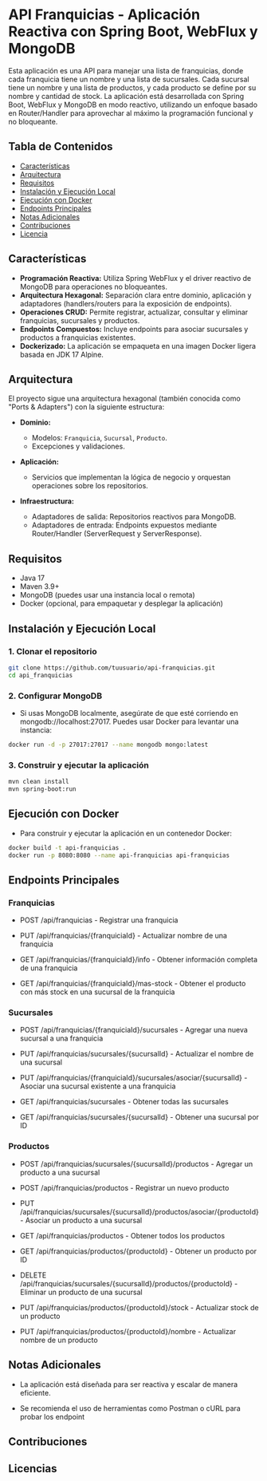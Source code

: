 # API Franquicias - Aplicación Reactiva con Spring Boot, WebFlux y MongoDB

Esta aplicación es una API para manejar una lista de franquicias, donde cada franquicia tiene un nombre y una lista de sucursales. Cada sucursal tiene un nombre y una lista de productos, y cada producto se define por su nombre y cantidad de stock. La aplicación está desarrollada con Spring Boot, WebFlux y MongoDB en modo reactivo, utilizando un enfoque basado en Router/Handler para aprovechar al máximo la programación funcional y no bloqueante.

## Tabla de Contenidos

- [Características](#características)
- [Arquitectura](#arquitectura)
- [Requisitos](#requisitos)
- [Instalación y Ejecución Local](#instalación-y-ejecución-local)
- [Ejecución con Docker](#ejecución-con-docker)
- [Endpoints Principales](#endpoints-principales)
- [Notas Adicionales](#notas-adicionales)
- [Contribuciones](#contribuciones)
- [Licencia](#licencia)

## Características

- **Programación Reactiva:** Utiliza Spring WebFlux y el driver reactivo de MongoDB para operaciones no bloqueantes.
- **Arquitectura Hexagonal:** Separación clara entre dominio, aplicación y adaptadores (handlers/routers para la exposición de endpoints).
- **Operaciones CRUD:** Permite registrar, actualizar, consultar y eliminar franquicias, sucursales y productos.
- **Endpoints Compuestos:** Incluye endpoints para asociar sucursales y productos a franquicias existentes.
- **Dockerizado:** La aplicación se empaqueta en una imagen Docker ligera basada en JDK 17 Alpine.

## Arquitectura

El proyecto sigue una arquitectura hexagonal (también conocida como "Ports & Adapters") con la siguiente estructura:
  
- **Dominio:**  
  - Modelos: `Franquicia`, `Sucursal`, `Producto`.  
  - Excepciones y validaciones.
  
- **Aplicación:**  
  - Servicios que implementan la lógica de negocio y orquestan operaciones sobre los repositorios.
  
- **Infraestructura:**  
  - Adaptadores de salida: Repositorios reactivos para MongoDB.
  - Adaptadores de entrada: Endpoints expuestos mediante Router/Handler (ServerRequest y ServerResponse).

## Requisitos

- Java 17
- Maven 3.9+
- MongoDB (puedes usar una instancia local o remota)
- Docker (opcional, para empaquetar y desplegar la aplicación)

## Instalación y Ejecución Local

### 1. Clonar el repositorio

```bash
git clone https://github.com/tuusuario/api-franquicias.git
cd api_franquicias
```

### 2. Configurar MongoDB
- Si usas MongoDB localmente, asegúrate de que esté corriendo en mongodb://localhost:27017. Puedes usar Docker para levantar una instancia:
```bash
docker run -d -p 27017:27017 --name mongodb mongo:latest
```

### 3. Construir y ejecutar la aplicación
```bash
mvn clean install
mvn spring-boot:run
```
## Ejecución con Docker
- Para construir y ejecutar la aplicación en un contenedor Docker:
```bash
docker build -t api-franquicias .
docker run -p 8080:8080 --name api-franquicias api-franquicias
```
## Endpoints Principales
### Franquicias
- POST /api/franquicias - Registrar una franquicia

- PUT /api/franquicias/{franquiciaId} - Actualizar nombre de una franquicia

- GET /api/franquicias/{franquiciaId}/info - Obtener información completa de una franquicia

- GET /api/franquicias/{franquiciaId}/mas-stock - Obtener el producto con más stock en una sucursal de la franquicia

### Sucursales
- POST /api/franquicias/{franquiciaId}/sucursales - Agregar una nueva sucursal a una franquicia

- PUT /api/franquicias/sucursales/{sucursalId} - Actualizar el nombre de una sucursal

- PUT /api/franquicias/{franquiciaId}/sucursales/asociar/{sucursalId} - Asociar una sucursal existente a una franquicia

- GET /api/franquicias/sucursales - Obtener todas las sucursales

- GET /api/franquicias/sucursales/{sucursalId} - Obtener una sucursal por ID

### Productos
- POST /api/franquicias/sucursales/{sucursalId}/productos - Agregar un producto a una sucursal

- POST /api/franquicias/productos - Registrar un nuevo producto

- PUT /api/franquicias/sucursales/{sucursalId}/productos/asociar/{productoId} - Asociar un producto a una sucursal

- GET /api/franquicias/productos - Obtener todos los productos

- GET /api/franquicias/productos/{productoId} - Obtener un producto por ID

- DELETE /api/franquicias/sucursales/{sucursalId}/productos/{productoId} - Eliminar un producto de una sucursal

- PUT /api/franquicias/productos/{productoId}/stock - Actualizar stock de un producto

- PUT /api/franquicias/productos/{productoId}/nombre - Actualizar nombre de un producto

## Notas Adicionales
- La aplicación está diseñada para ser reactiva y escalar de manera eficiente.

- Se recomienda el uso de herramientas como Postman o cURL para probar los endpoint

## Contribuciones

## Licencias
